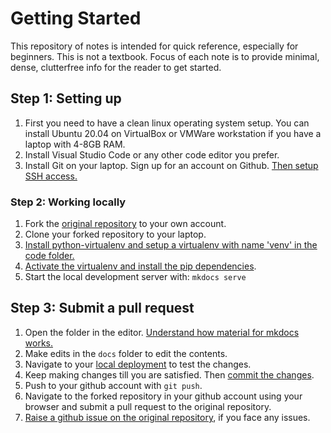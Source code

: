 # Getting Started

This repository of notes is intended for quick reference, especially for beginners.
This is not a textbook. Focus of each note is to provide minimal, dense, clutterfree info for the reader  to get started.

## Step 1: Setting up

1. First you need to have a clean linux operating system setup. You can install Ubuntu 20.04 on VirtualBox or VMWare workstation if you have a laptop with 4-8GB RAM.
2. Install Visual Studio Code or any other code editor you prefer.
3. Install Git on your laptop. Sign up for an account on Github. [Then setup SSH access.](/basics/git-ssh)


### Step 2: Working locally

1. Fork the [original repository](https://github.com/emptycuphq/notes) to your own account.
2. Clone your forked repository to your laptop.
3. [Install python-virtualenv and setup a virtualenv with name 'venv' in the code folder.](/basics/python-venv/)
4. [Activate the virtualenv and install the pip dependencies](/basics/python-pip/).
5. Start the local development server with: `mkdocs serve`


## Step 3: Submit a pull request

1. Open the folder in the editor. [Understand how material for mkdocs works.](basics/mkdocs)
2. Make edits in the `docs` folder to edit the contents.
3. Navigate to your [local deployment](http://127.0.0.1:8000/notes/) to test the changes.
4. Keep making changes till you are satisfied. Then [commit the changes](/basics/git-basics).
5. Push to your github account with `git push`.
6. Navigate to the forked repository in your github account using your browser and submit a pull request to the original repository.
7. [Raise a github issue on the original repository](https://github.com/EmptyCupHQ/notes/issues), if you face any issues.

